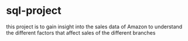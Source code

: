 # sql-project
this project is to gain insight into the sales data of Amazon to understand the different factors that affect sales of the different branches
